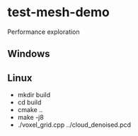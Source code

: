 # test-mesh-demo
Performance exploration

## Windows


## Linux
* mkdir build
* cd build
* cmake ..
* make -j8
* ./voxel_grid.cpp ../cloud_denoised.pcd

